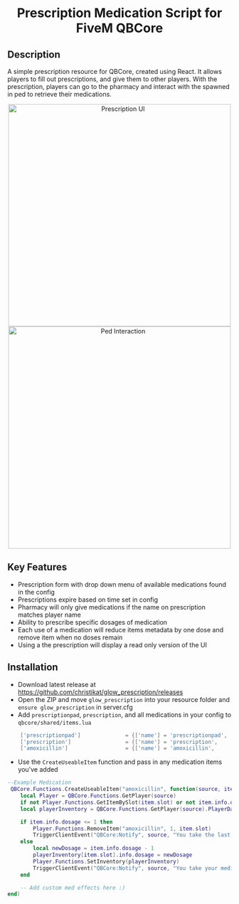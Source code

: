 <h1 align="center">Prescription Medication Script for FiveM QBCore</h1>

## Description
A simple prescription resource for QBCore, created using React. It allows players to fill out prescriptions, and give them to other players. With the prescription, players can go to the pharmacy and interact with the spawned in ped to retrieve their medications.

<div align="center">
    <img height="500" src="https://i.imgur.com/rcVi1WM.png" alt="Prescription UI" />
    <img height="500" src="https://i.imgur.com/3FjSZvZ.png" alt="Ped Interaction" />
</div>

## Key Features
- Prescription form with drop down menu of available medications found in the config
- Prescriptions expire based on time set in config
- Pharmacy will only give medications if the name on prescription matches player name
- Ability to prescribe specific dosages of medication
- Each use of a medication will reduce items metadata by one dose and remove item when no doses remain
- Using a the prescription will display a read only version of the UI

## Installation
- Download latest release at https://github.com/christikat/glow_prescription/releases
- Open the ZIP and move `glow_prescription` into your resource folder and `ensure glow_prescription` in server.cfg
- Add `prescriptionpad`, `prescription`, and all medications in your config to `qbcore/shared/items.lua`
```lua
    ['prescriptionpad'] 			 = {['name'] = 'prescriptionpad', 				['label'] = 'Prescription Pad', 		['weight'] = 1000, 		['type'] = 'item', 		['image'] = 'prescriptionpad.png', 		['unique'] = false, 	['useable'] = true, 	['shouldClose'] = true,	   ['combinable'] = nil,   ['description'] = 'Used to prescribe drugs'},
	['prescription'] 				 = {['name'] = 'prescription', 					['label'] = 'Prescription', 			['weight'] = 500, 		['type'] = 'item', 		['image'] = 'prescription.png', 		['unique'] = true, 		['useable'] = true, 	['shouldClose'] = true,	   ['combinable'] = nil,   ['description'] = 'A prescription for legal drugs'},
	['amoxicillin'] 				 = {['name'] = 'amoxicillin', 					['label'] = 'Amoxicillin', 				['weight'] = 500, 		['type'] = 'item', 		['image'] = 'amoxicillin.png', 			['unique'] = true, 		['useable'] = true, 	['shouldClose'] = true,	   ['combinable'] = nil,   ['description'] = 'A prescribed antibiotic'},
```
- Use the `CreateUseableItem` function and pass in any medication items you've added

```lua
--Example Medication
 QBCore.Functions.CreateUseableItem("amoxicillin", function(source, item)
    local Player = QBCore.Functions.GetPlayer(source)
	if not Player.Functions.GetItemBySlot(item.slot) or not item.info.dosage then return end
    local playerInventory = QBCore.Functions.GetPlayer(source).PlayerData.items

    if item.info.dosage <= 1 then
        Player.Functions.RemoveItem("amoxicillin", 1, item.slot)
        TriggerClientEvent("QBCore:Notify", source, "You take the last dose of your medication", "success")
    else
        local newDosage = item.info.dosage - 1
        playerInventory[item.slot].info.dosage = newDosage 
        Player.Functions.SetInventory(playerInventory)
        TriggerClientEvent("QBCore:Notify", source, "You take your medication and have " .. newDosage .. " dose(s) left", "success")
    end

    -- Add custom med effects here :)
end)
```